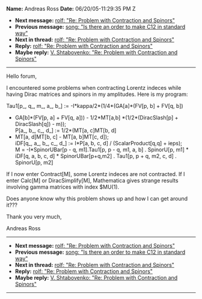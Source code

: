 **Name:** Andreas Ross
**Date:** 06/20/05-11:29:35 PM Z

  - **Next message:** [rolf: "Re: Problem with Contraction and
    Spinors"](0280.html)
  - **Previous message:** [song: "Is there an order to make C12 in
    standard way"](0278.html)
  - **Next in thread:** [rolf: "Re: Problem with Contraction and
    Spinors"](0280.html)
  - **Reply:** [rolf: "Re: Problem with Contraction and
    Spinors"](0280.html)
  - **Maybe reply:** [V. Shtabovenko: "Re: Problem with Contraction and
    Spinors"](1339.html)

-----

Hello forum,  

I encountered some problems when contracting Lorentz indeces while
having Dirac matrices and spinors in my amplitudes. Here is my
program:  

Tau1[p\_, q\_, m\_, a\_, b\_] :=
-I\*kappa/2\*(1/4\*(GA[a]\*(FV[p, b] + FV[q, b])
+ GA[b]\*(FV[p, a] + FV[q, a])) -
1/2\*MT[a,b] \*(1/2\*(DiracSlash[p] +
DiracSlash[q]) - m));  
P[a\_, b\_, c\_, d\_] := 1/2\*(MT[a, c]MT[b, d]
+ MT[a, d]MT[b, c] - MT[a, b]MT[c,
d]);  
iDF[q\_, a\_, b\_, c\_, d\_] := I\*P[a, b, c, d] /
(ScalarProduct[q,q] + ieps);  
M = -I\*SpinorUBar[p - q, m1].Tau1[p, p - q, m1, a, b] .
SpinorU[p, m1] \* iDF[q, a, b, c, d] \*
SpinorUBar[p+q,m2] . Tau1[p, p + q, m2, c, d] .
SpinorU[p, m2]  

If I now enter Contract[M], some Lorentz indeces are not
contracted. If I enter Calc[M] or DiracSimplify[M],
Mathematica gives strange results involving gamma matrices with index
$MU(1).  

Does anyone know why this problem shows up and how I can get around
it???  

Thank you very much,  

Andreas Ross  

-----

  - **Next message:** [rolf: "Re: Problem with Contraction and
    Spinors"](0280.html)
  - **Previous message:** [song: "Is there an order to make C12 in
    standard way"](0278.html)
  - **Next in thread:** [rolf: "Re: Problem with Contraction and
    Spinors"](0280.html)
  - **Reply:** [rolf: "Re: Problem with Contraction and
    Spinors"](0280.html)
  - **Maybe reply:** [V. Shtabovenko: "Re: Problem with Contraction and
    Spinors"](1339.html)

-----

